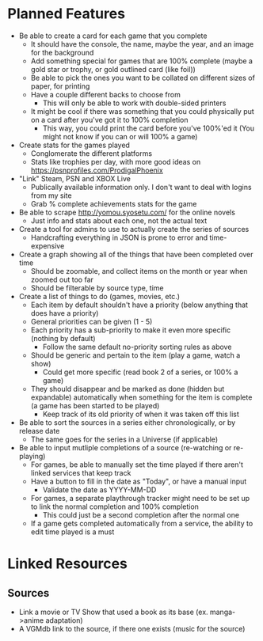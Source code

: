 # Planned Features
- Be able to create a card for each game that you complete
    - It should have the console, the name, maybe the year, and an image for the background
    - Add something special for games that are 100% complete (maybe a gold star or trophy, or gold outlined card (like foil))
    - Be able to pick the ones you want to be collated on different sizes of paper, for printing
    - Have a couple different backs to choose from
        - This will only be able to work with double-sided printers
    - It might be cool if there was something that you could physically put on a card after you've got it to 100% completion
        - This way, you could print the card before you've 100%'ed it (You might not know if you can or will 100% a game)
- Create stats for the games played
    - Conglomerate the different platforms
    - Stats like trophies per day, with more good ideas on https://psnprofiles.com/ProdigalPhoenix
- "Link" Steam, PSN and XBOX Live
    - Publically available information only. I don't want to deal with logins from my site
    - Grab % complete achievements stats for the game
- Be able to scrape http://yomou.syosetu.com/ for the online novels
    - Just info and stats about each one, not the actual text
- Create a tool for admins to use to actually create the series of sources
    - Handcrafting everything in JSON is prone to error and time-expensive
- Create a graph showing all of the things that have been completed over time
    - Should be zoomable, and collect items on the month or year when zoomed out too far
    - Should be filterable by source type, time
- Create a list of things to do (games, movies, etc.)
    - Each item by default shouldn't have a priority (below anything that does have a priority)
    - General priorities can be given (1 - 5)
    - Each priority has a sub-priority to make it even more specific (nothing by default)
        - Follow the same default no-priority sorting rules as above
    - Should be generic and pertain to the item (play a game, watch a show)
        - Could get more specific (read book 2 of a series, or 100% a game)
    - They should disappear and be marked as done (hidden but expandable) automatically when something for the item is complete (a game has been started to be played)
        - Keep track of its old priority of when it was taken off this list
- Be able to sort the sources in a series either chronologically, or by release date
    - The same goes for the series in a Universe (if applicable)
- Be able to input mutliple completions of a source (re-watching or re-playing)
    - For games, be able to manually set the time played if there aren't linked services that keep track
    - Have a button to fill in the date as "Today", or have a manual input
        - Validate the date as YYYY-MM-DD
    - For games, a separate playthrough tracker might need to be set up to link the normal completion and 100% completion
        - This could just be a second completion after the normal one
    - If a game gets completed automatically from a service, the ability to edit time played is a must

# Linked Resources
## Sources
- Link a movie or TV Show that used a book as its base (ex. manga->anime adaptation)
- A VGMdb link to the source, if there one exists (music for the source)
